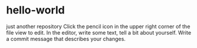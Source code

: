 hello-world
===========

just another repository
    Click the pencil icon in the upper right corner of the file view to edit.
    In the editor, write some text, tell a bit about yourself.
    Write a commit message that describes your changes.
